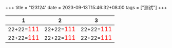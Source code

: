 +++
title = '123124'
date = 2023-09-13T15:46:32+08:00
tags = ["测试"]
+++

1|2|3
--|--|--
22+22=<font color=red size=4>111</font>|22+22=<font color=red size=4>111</font>|22+22=<font color=red size=4>111</font>
22+22=<font color=red size=4>111</font>|22+22=<font color=red size=4>111</font>|22+22=<font color=red size=4>111</font>


